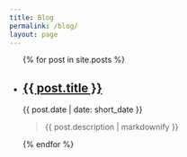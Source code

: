 ```yaml
---
title: Blog
permalink: /blog/
layout: page
---
```


<ul>
    {% for post in site.posts %}
    <li>
        <h2 class="post-title p-name"><a href="{{ post.url | relative_url }}">{{ post.title }}</a></h2>
        <p class="post-meta">{{ post.date | date: short_date }}</p>
        <blockquote>{{ post.description | markdownify }}</blockquote>
    </li>
    {% endfor %}
</ul>
